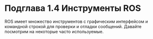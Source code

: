 # Подглава 1.4 Инструменты ROS

ROS имеет множество инструментов с графическим интерфейсом и командной строкой для проверки и отладки сообщений. Давайте посмотрим на некоторые часто используемые.


